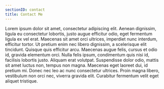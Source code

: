 ```yaml
---
sectionID: contact
title: Contact Me
---
```

Lorem ipsum dolor sit amet, consectetur adipiscing elit. Aenean dignissim, ligula eu consectetur lobortis, justo augue efficitur odio, eget fermentum ligula ex vel erat. Maecenas sit amet orci ultrices, imperdiet nunc interdum, efficitur tortor. Ut pretium enim nec libero dignissim, a scelerisque elit tincidunt. Quisque quis efficitur arcu. Maecenas augue felis, cursus et odio id, gravida elementum orci. Nulla felis ipsum, condimentum quis nisi id, facilisis lobortis justo. Aliquam erat volutpat. Suspendisse dolor odio, mattis sit amet luctus non, tempus non magna. Maecenas eget laoreet dui, id pretium mi. Donec nec leo ac nunc consectetur ultrices. Proin magna libero, vestibulum non orci nec, viverra gravida elit. Curabitur fermentum velit eget aliquet tristique.
